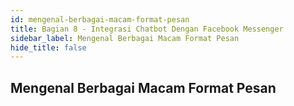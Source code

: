```yaml
---
id: mengenal-berbagai-macam-format-pesan
title: Bagian 8 - Integrasi Chatbot Dengan Facebook Messenger
sidebar_label: Mengenal Berbagai Macam Format Pesan
hide_title: false
---
```

## Mengenal Berbagai Macam Format Pesan
